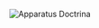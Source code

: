 ![Apparatus Doctrina](https://user-images.githubusercontent.com/79020871/172702798-dd9cb059-2999-4f53-8f73-d4f13f27a227.jpg)